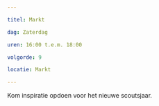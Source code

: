 ```yaml
---

titel: Markt

dag: Zaterdag

uren: 16:00 t.e.m. 18:00

volgorde: 9

locatie: Markt

---
```


Kom inspiratie opdoen voor het nieuwe scoutsjaar.  
